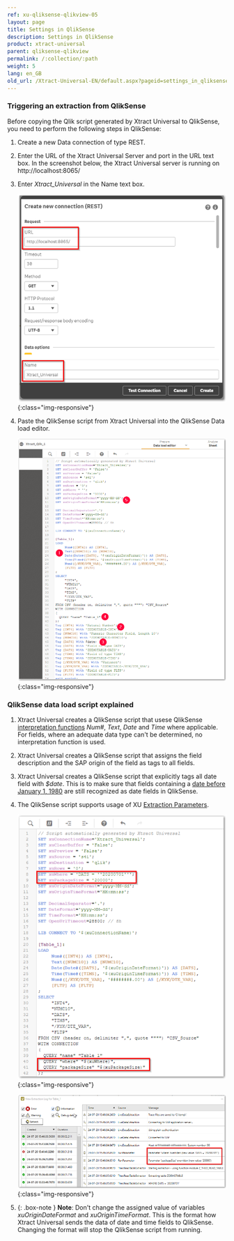 ```yaml
---
ref: xu-qliksense-qlikview-05
layout: page
title: Settings in QlikSense
description: Settings in QlikSense
product: xtract-universal
parent: qliksense-qlikview
permalink: /:collection/:path
weight: 5
lang: en_GB
old_url: /Xtract-Universal-EN/default.aspx?pageid=settings_in_qliksense
---
```



### Triggering an extraction from QlikSense

Before copying the Qlik script generated by Xtract Universal to QlikSense, you need to perform the following steps in QlikSense:

1. Create a new Data connection of type REST.
2. Enter the URL of the Xtract Universal Server and port in the URL text box. In the screenshot below, the Xtract Universal server is running on http://localhost:8065/
3. Enter *Xtract_Universal* in the Name text box.

    ![XU_qlik_QlikSense_data_connection](/img/content/XU_qlik_QlikSense_data_connection.png){:class="img-responsive"}


4. Paste the QlikSense script from Xtract Universal into the QlikSense Data load editor.

    ![XU_qlik_QlikSense_load_editor](/img/content/XU_qlik_QlikSense_load_editor.png){:class="img-responsive"}
	


### QlikSense data load script explained

1. Xtract Universal creates a QlikSense script that usese QlikSense [interpretation functions](https://help.qlik.com/en-US/sense/June2020/Subsystems/Hub/Content/Sense_Hub/Scripting/InterpretationFunctions/interpretation-functions.htm) *Num#*, *Text*, *Date* and *Time* where applicable. For fields, where an adequate data type can't be determined, no interpretation function is used.

2. Xtract Universal creates a QlikSense script that assigns the field description and the SAP origin of the field as tags to all fields.

3. Xtract Universal creates a QlikSense script that explicitly tags all date field with *$date*. This is to make sure that fields containing a [date before January 1, 1980](https://help.qlik.com/en-US/sense/April2020/Subsystems/Hub/Content/Sense_Hub/Scripting/date-time-interpretation.htm) are still recognized as date fields in QlikSense.

4. The QlikSense script supports usage of XU [Extraction Parameters](../../advanced-techniques/extraction-parameters). 

    ![XU_qlik_QlikSense_XUParameter](/img/content/XU_qlik_QlikSense_XUParameter.png){:class="img-responsive"}
    
    ![XU_qlik_QlikSense_XUParameter_Log2](/img/content/XU_qlik_QlikSense_XUParameter_Log2.png){:class="img-responsive"}


5. 
    {: .box-note }
**Note**: Don't change the assigned value of variables *xuOriginDateFormat* and *xuOriginTimeFormat*. This is the format how Xtract Universal sends the data of date and time fields to QlikSense. Changing the format will stop the QlikSense script from running.

